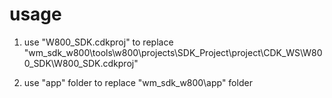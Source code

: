 # usage

1. use "W800_SDK.cdkproj" to replace "wm_sdk_w800\tools\w800\projects\SDK_Project\project\CDK_WS\W800_SDK\W800_SDK.cdkproj"

2. use "app" folder to replace "wm_sdk_w800\app" folder
